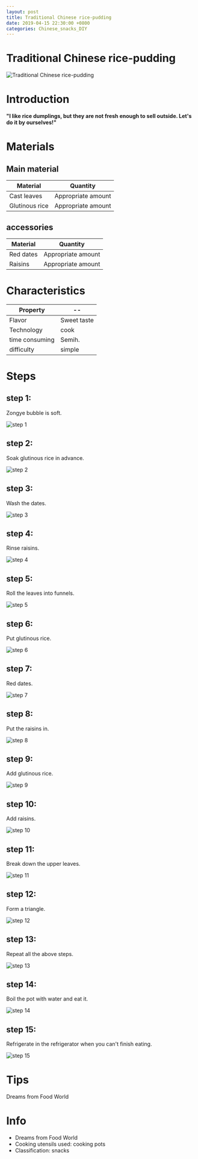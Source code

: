 ```yaml
---
layout: post
title: Traditional Chinese rice-pudding
date: 2019-04-15 22:30:00 +0800
categories: Chinese_snacks_DIY
---
```


# Traditional Chinese rice-pudding

![Traditional Chinese rice-pudding]({{site.baseurl}}/img/445436/445436.jpg)

# Introduction

**"I like rice dumplings, but they are not fresh enough to sell outside. Let's do it by ourselves!"**

# Materials


## Main material

Material|Quantity
--|--
Cast leaves|Appropriate amount
Glutinous rice|Appropriate amount

## accessories

Material|Quantity
--|--
Red dates|Appropriate amount
Raisins|Appropriate amount

# Characteristics

Property|--
--|--
Flavor|Sweet taste
Technology|cook
time consuming|Semih.
difficulty|simple

# Steps

## step 1:

Zongye bubble is soft.

![step 1]({{site.baseurl}}/img/445436/1.jpg)

## step 2:

Soak glutinous rice in advance.

![step 2]({{site.baseurl}}/img/445436/2.jpg)

## step 3:

Wash the dates.

![step 3]({{site.baseurl}}/img/445436/3.jpg)

## step 4:

Rinse raisins.

![step 4]({{site.baseurl}}/img/445436/4.jpg)

## step 5:

Roll the leaves into funnels.

![step 5]({{site.baseurl}}/img/445436/5.jpg)

## step 6:

Put glutinous rice.

![step 6]({{site.baseurl}}/img/445436/6.jpg)

## step 7:

Red dates.

![step 7]({{site.baseurl}}/img/445436/7.jpg)

## step 8:

Put the raisins in.

![step 8]({{site.baseurl}}/img/445436/8.jpg)

## step 9:

Add glutinous rice.

![step 9]({{site.baseurl}}/img/445436/9.jpg)

## step 10:

Add raisins.

![step 10]({{site.baseurl}}/img/445436/10.jpg)

## step 11:

Break down the upper leaves.

![step 11]({{site.baseurl}}/img/445436/11.jpg)

## step 12:

Form a triangle.

![step 12]({{site.baseurl}}/img/445436/12.jpg)

## step 13:

Repeat all the above steps.

![step 13]({{site.baseurl}}/img/445436/13.jpg)

## step 14:

Boil the pot with water and eat it.

![step 14]({{site.baseurl}}/img/445436/14.jpg)

## step 15:

Refrigerate in the refrigerator when you can't finish eating.

![step 15]({{site.baseurl}}/img/445436/15.jpg)

# Tips

Dreams from Food World

# Info

- Dreams from Food World
- Cooking utensils used: cooking pots
- Classification: snacks